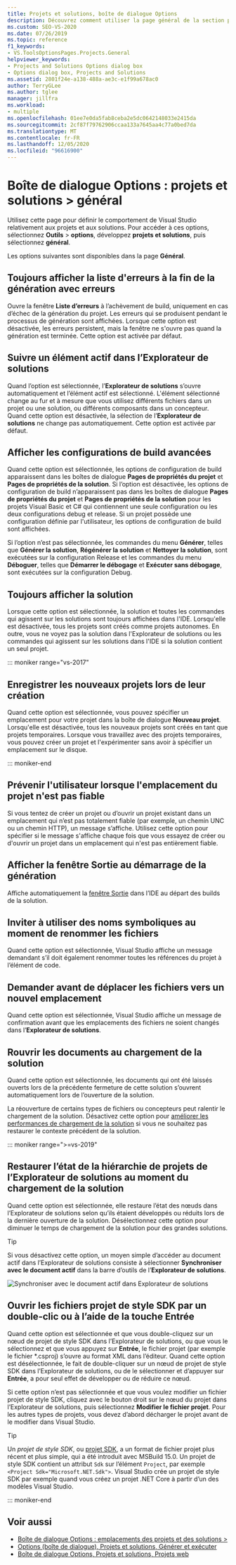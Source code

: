```yaml
---
title: Projets et solutions, boîte de dialogue Options
description: Découvrez comment utiliser la page général de la section projets et solutions pour définir le comportement de Visual Studio lié aux projets et aux solutions.
ms.custom: SEO-VS-2020
ms.date: 07/26/2019
ms.topic: reference
f1_keywords:
- VS.ToolsOptionsPages.Projects.General
helpviewer_keywords:
- Projects and Solutions Options dialog box
- Options dialog box, Projects and Solutions
ms.assetid: 2801f24e-a138-488a-ae3c-e1f99a678ac0
author: TerryGLee
ms.author: tglee
manager: jillfra
ms.workload:
- multiple
ms.openlocfilehash: 01ee7e0da5fab8ceba2e5dc0642148033e2415da
ms.sourcegitcommit: 2cf87f79762906ccaa133a7645aa4c77a0bed7da
ms.translationtype: MT
ms.contentlocale: fr-FR
ms.lasthandoff: 12/05/2020
ms.locfileid: "96616900"
---
```

# <a name="options-dialog-box-projects-and-solutions--general"></a>Boîte de dialogue Options : projets et solutions \> général

Utilisez cette page pour définir le comportement de Visual Studio relativement aux projets et aux solutions. Pour accéder à ces options, sélectionnez **Outils**  >  **options**, développez **projets et solutions**, puis sélectionnez **général**.

Les options suivantes sont disponibles dans la page **Général**.

## <a name="always-show-error-list-if-build-finishes-with-errors"></a>Toujours afficher la liste d'erreurs à la fin de la génération avec erreurs

Ouvre la fenêtre **Liste d’erreurs** à l’achèvement de build, uniquement en cas d’échec de la génération du projet. Les erreurs qui se produisent pendant le processus de génération sont affichées. Lorsque cette option est désactivée, les erreurs persistent, mais la fenêtre ne s'ouvre pas quand la génération est terminée. Cette option est activée par défaut.

## <a name="track-active-item-in-solution-explorer"></a>Suivre un élément actif dans l’Explorateur de solutions

Quand l’option est sélectionnée, l’**Explorateur de solutions** s’ouvre automatiquement et l’élément actif est sélectionné. L'élément sélectionné change au fur et à mesure que vous utilisez différents fichiers dans un projet ou une solution, ou différents composants dans un concepteur. Quand cette option est désactivée, la sélection de l’**Explorateur de solutions** ne change pas automatiquement. Cette option est activée par défaut.

## <a name="show-advanced-build-configurations"></a>Afficher les configurations de build avancées

Quand cette option est sélectionnée, les options de configuration de build apparaissent dans les boîtes de dialogue **Pages de propriétés du projet** et **Pages de propriétés de la solution**. Si l’option est désactivée, les options de configuration de build n’apparaissent pas dans les boîtes de dialogue **Pages de propriétés du projet** et **Pages de propriétés de la solution** pour les projets Visual Basic et C# qui contiennent une seule configuration ou les deux configurations debug et release. Si un projet possède une configuration définie par l'utilisateur, les options de configuration de build sont affichées.

Si l’option n’est pas sélectionnée, les commandes du menu **Générer**, telles que **Générer la solution**, **Régénérer la solution** et **Nettoyer la solution**, sont exécutées sur la configuration Release et les commandes du menu **Déboguer**, telles que **Démarrer le débogage** et **Exécuter sans débogage**, sont exécutées sur la configuration Debug.

## <a name="always-show-solution"></a>Toujours afficher la solution

Lorsque cette option est sélectionnée, la solution et toutes les commandes qui agissent sur les solutions sont toujours affichées dans l'IDE. Lorsqu'elle est désactivée, tous les projets sont créés comme projets autonomes. En outre, vous ne voyez pas la solution dans l'Explorateur de solutions ou les commandes qui agissent sur les solutions dans l'IDE si la solution contient un seul projet.

::: moniker range="vs-2017"

## <a name="save-new-projects-when-created"></a>Enregistrer les nouveaux projets lors de leur création

Quand cette option est sélectionnée, vous pouvez spécifier un emplacement pour votre projet dans la boîte de dialogue **Nouveau projet**. Lorsqu'elle est désactivée, tous les nouveaux projets sont créés en tant que projets temporaires. Lorsque vous travaillez avec des projets temporaires, vous pouvez créer un projet et l'expérimenter sans avoir à spécifier un emplacement sur le disque.

::: moniker-end

## <a name="warn-user-when-the-project-location-is-not-trusted"></a>Prévenir l'utilisateur lorsque l'emplacement du projet n'est pas fiable

Si vous tentez de créer un projet ou d’ouvrir un projet existant dans un emplacement qui n’est pas totalement fiable (par exemple, un chemin UNC ou un chemin HTTP), un message s’affiche. Utilisez cette option pour spécifier si le message s'affiche chaque fois que vous essayez de créer ou d'ouvrir un projet dans un emplacement qui n'est pas entièrement fiable.

## <a name="show-output-window-when-build-starts"></a>Afficher la fenêtre Sortie au démarrage de la génération

Affiche automatiquement la [fenêtre Sortie](../../ide/reference/output-window.md) dans l’IDE au départ des builds de la solution.

## <a name="prompt-for-symbolic-renaming-when-renaming-files"></a>Inviter à utiliser des noms symboliques au moment de renommer les fichiers

Quand cette option est sélectionnée, Visual Studio affiche un message demandant s’il doit également renommer toutes les références du projet à l’élément de code.

## <a name="prompt-before-moving-files-to-a-new-location"></a>Demander avant de déplacer les fichiers vers un nouvel emplacement

Quand cette option est sélectionnée, Visual Studio affiche un message de confirmation avant que les emplacements des fichiers ne soient changés dans l’**Explorateur de solutions**.

## <a name="reopen-documents-on-solution-load"></a>Rouvrir les documents au chargement de la solution

Quand cette option est sélectionnée, les documents qui ont été laissés ouverts lors de la précédente fermeture de cette solution s’ouvrent automatiquement lors de l’ouverture de la solution.

La réouverture de certains types de fichiers ou concepteurs peut ralentir le chargement de la solution. Désactivez cette option pour [améliorer les performances de chargement de la solution](../../ide/visual-studio-performance-tips-and-tricks.md#disable-automatic-file-restore) si vous ne souhaitez pas restaurer le contexte précédent de la solution.

::: moniker range=">=vs-2019"

## <a name="restore-solution-explorer-project-hierarchy-state-on-solution-load"></a>Restaurer l’état de la hiérarchie de projets de l’Explorateur de solutions au moment du chargement de la solution

Quand cette option est sélectionnée, elle restaure l’état des nœuds dans l’Explorateur de solutions selon qu’ils étaient développés ou réduits lors de la dernière ouverture de la solution. Désélectionnez cette option pour diminuer le temps de chargement de la solution pour des grandes solutions.

> [!TIP]
> Si vous désactivez cette option, un moyen simple d’accéder au document actif dans l’Explorateur de solutions consiste à sélectionner **Synchroniser avec le document actif** dans la barre d’outils de l’**Explorateur de solutions**.
>
> ![Synchroniser avec le document actif dans Explorateur de solutions](media/sync-active-document.png)

## <a name="open-sdk-style-project-files-with-double-click-or-the-enter-key"></a>Ouvrir les fichiers projet de style SDK par un double-clic ou à l’aide de la touche Entrée

Quand cette option est sélectionnée et que vous double-cliquez sur un nœud de projet de style SDK dans l’Explorateur de solutions, ou que vous le sélectionnez et que vous appuyez sur **Entrée**, le fichier projet (par exemple le fichier \*.csproj) s’ouvre au format XML dans l’éditeur. Quand cette option est désélectionnée, le fait de double-cliquer sur un nœud de projet de style SDK dans l’Explorateur de solutions, ou de le sélectionner et d’appuyer sur **Entrée**, a pour seul effet de développer ou de réduire ce nœud.

Si cette option n’est pas sélectionnée et que vous voulez modifier un fichier projet de style SDK, cliquez avec le bouton droit sur le nœud du projet dans l’Explorateur de solutions, puis sélectionnez **Modifier le fichier projet**. Pour les autres types de projets, vous devez d’abord décharger le projet avant de le modifier dans Visual Studio.

> [!TIP]
> Un *projet de style SDK*, ou [projet SDK](../../msbuild/how-to-use-project-sdk.md), a un format de fichier projet plus récent et plus simple, qui a été introduit avec MSBuild 15.0. Un projet de style SDK contient un attribut `Sdk` sur l’élément `Project`, par exemple `<Project Sdk="Microsoft.NET.Sdk">`. Visual Studio crée un projet de style SDK par exemple quand vous créez un projet .NET Core à partir d’un des modèles Visual Studio.

::: moniker-end

## <a name="see-also"></a>Voir aussi

- [Boîte de dialogue Options : emplacements des projets et des solutions \>](projects-solutions-locations-options.md)
- [Options (boîte de dialogue), Projets et solutions, Générer et exécuter](../../ide/reference/options-dialog-box-projects-and-solutions-build-and-run.md)
- [Boîte de dialogue Options, Projets et solutions, Projets web](../../ide/reference/options-dialog-box-projects-and-solutions-web-projects.md)
